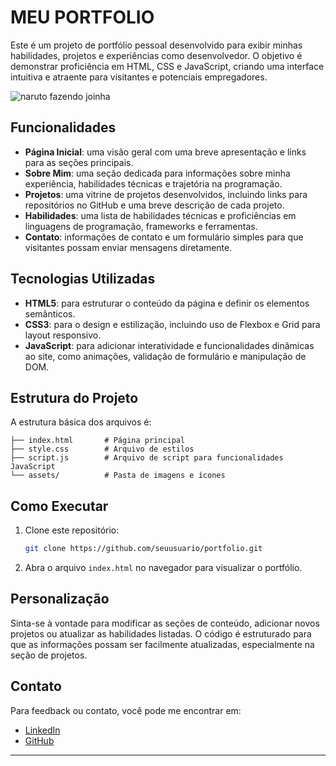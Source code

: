 # MEU PORTFOLIO

Este é um projeto de portfólio pessoal desenvolvido para exibir minhas habilidades, projetos e experiências como desenvolvedor. O objetivo é demonstrar proficiência em HTML, CSS e JavaScript, criando uma interface intuitiva e atraente para visitantes e potenciais empregadores.

![naruto fazendo joinha ](https://i.giphy.com/media/v1.Y2lkPTc5MGI3NjExZnEyODFkZnRpM204am5jN3hkajBwdWNhNHl5YzN0Z2tsNHh1aWkxbyZlcD12MV9pbnRlcm5hbF9naWZfYnlfaWQmY3Q9Zw/4gsjHZMPXdlGo/giphy.gif)

## Funcionalidades

- **Página Inicial**: uma visão geral com uma breve apresentação e links para as seções principais.
- **Sobre Mim**: uma seção dedicada para informações sobre minha experiência, habilidades técnicas e trajetória na programação.
- **Projetos**: uma vitrine de projetos desenvolvidos, incluindo links para repositórios no GitHub e uma breve descrição de cada projeto.
- **Habilidades**: uma lista de habilidades técnicas e proficiências em linguagens de programação, frameworks e ferramentas.
- **Contato**: informações de contato e um formulário simples para que visitantes possam enviar mensagens diretamente.

## Tecnologias Utilizadas

- **HTML5**: para estruturar o conteúdo da página e definir os elementos semânticos.
- **CSS3**: para o design e estilização, incluindo uso de Flexbox e Grid para layout responsivo.
- **JavaScript**: para adicionar interatividade e funcionalidades dinâmicas ao site, como animações, validação de formulário e manipulação de DOM.

## Estrutura do Projeto

A estrutura básica dos arquivos é:

```plaintext
├── index.html       # Página principal
├── style.css        # Arquivo de estilos
├── script.js        # Arquivo de script para funcionalidades JavaScript
└── assets/          # Pasta de imagens e ícones
```

## Como Executar

1. Clone este repositório:

   ```bash
   git clone https://github.com/seuusuario/portfolio.git
   ```

2. Abra o arquivo `index.html` no navegador para visualizar o portfólio.

## Personalização

Sinta-se à vontade para modificar as seções de conteúdo, adicionar novos projetos ou atualizar as habilidades listadas. O código é estruturado para que as informações possam ser facilmente atualizadas, especialmente na seção de projetos.

## Contato

Para feedback ou contato, você pode me encontrar em:

- [LinkedIn](https://www.linkedin.com/in/victor-hugo-dos-santos-souza-899613236/)
- [GitHub](https://github.com/V1ctzzz)


---

